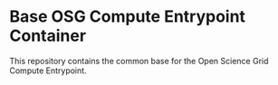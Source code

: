 Base OSG Compute Entrypoint Container
=====================================

This repository contains the common base for the Open Science Grid Compute Entrypoint.
